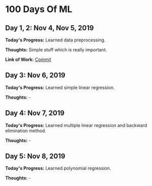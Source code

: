 # 100 Days Of ML

## Day 1, 2: Nov 4, Nov 5, 2019

**Today's Progress:** Learned data preprocessing.

**Thoughts:** Simple stuff which is really important.

**Link of Work:** [Commit](https://github.com/razapoonja/100DaysOfML/commit/43ace079a4fcbc96158da6f0979c20ec3eb6636e)

## Day 3: Nov 6, 2019

**Today's Progress:** Learned simple linear regression.

**Thoughts:** -

## Day 4: Nov 7, 2019

**Today's Progress:** Learned multiple linear regression and backward elimination method.

**Thoughts:** -

## Day 5: Nov 8, 2019

**Today's Progress:** Learned polynomial regression.

**Thoughts:** -